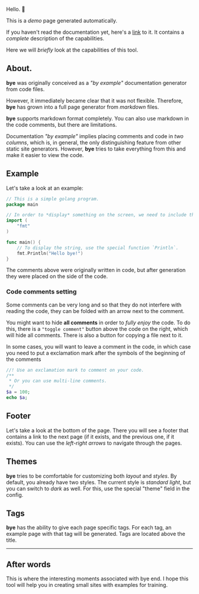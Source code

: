 Hello. 👋

This is a *demo* page generated automatically.

If you haven't read the documentation yet, here's a [link](#) to it. It contains a *complete* description of the
capabilities.

Here we will *briefly* look at the capabilities of this tool.

## About.

**bye** was originally conceived as a *"by example"* documentation generator from code files.

However, it immediately became clear that it was not flexible. Therefore, **bye** has grown into a full page generator
from *markdown* files.

**bye** supports markdown format completely. You can also use markdown in the code comments, but there are limitations.

Documentation *"by example"* implies placing comments and code in *two columns*, which is, in general, the only
distinguishing feature from other static site generators. However, **bye** tries to take everything from this and make
it easier to view the code.

## Example

Let's take a look at an example:

```go (example.go)
// This is a simple golang program.
package main

// In order to *display* something on the screen, we need to include the `"fmt"` package.
import (
	"fmt"
)

func main() {
    // To display the string, use the special function `Println`.
    fmt.Println("Hello bye!")
}
```

The comments above were originally written in code, but after generation they were placed on the side of the code.

### Code comments setting

Some comments can be very long and so that they do not interfere with reading the code, they can be folded with an arrow
next to the comment.

You might want to hide **all comments** in order to *fully enjoy* the code. To do this, there is a `"toggle comment"`
button above the code on the right, which will hide all comments. There is also a button for copying a file next to it.

In some cases, you will want to leave a comment in the code, in which case you need to put a exclamation mark after the
symbols of the beginning of the comments

```php (example.php)
//! Use an exclamation mark to comment on your code.
/**
 * Or you can use multi-line comments.
 */
$a = 100;
echo $a;
```

## Footer

Let's take a look at the bottom of the page. There you will see a footer that contains a link to the next page (if it
exists, and the previous one, if it exists). You can use the *left-right arrows* to navigate through the pages.

## Themes

**bye** tries to be comfortable for customizing both *layout* and *styles*. By default, you already have two styles. The
current style is *standard light*, but you can switch to *dark* as well. For this, use the special "theme" field in the
config.

## Tags

**bye** has the ability to give each page specific tags. For each tag, an example page with that tag will be generated.
Tags are located above the title.

---

## After words

This is where the interesting moments associated with bye end. I hope this tool will help you in creating small sites
with examples for training.